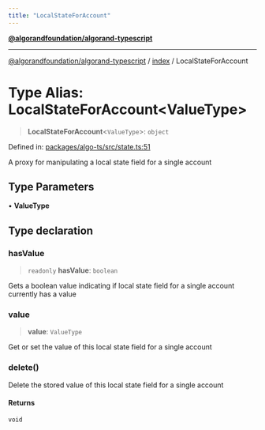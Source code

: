 ```yaml
---
title: "LocalStateForAccount"
---
```


[**@algorandfoundation/algorand-typescript**](../../README.md)

***

[@algorandfoundation/algorand-typescript](../../README.md) / [index](../README.md) / LocalStateForAccount

# Type Alias: LocalStateForAccount\<ValueType\>

> **LocalStateForAccount**\<`ValueType`\>: `object`

Defined in: [packages/algo-ts/src/state.ts:51](https://github.com/algorandfoundation/puya-ts/blob/main/packages/algo-ts/src/state.ts#L51)

A proxy for manipulating a local state field for a single account

## Type Parameters

• **ValueType**

## Type declaration

### hasValue

> `readonly` **hasValue**: `boolean`

Gets a boolean value indicating if local state field for a single account currently has a value

### value

> **value**: `ValueType`

Get or set the value of this local state field for a single account

### delete()

Delete the stored value of this local state field for a single account

#### Returns

`void`
